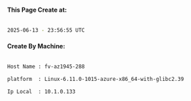 
   
#### This Page Create at:

```bash

2025-06-13 - 23:56:55 UTC

```

#### Create By Machine:

```bash

Host Name : fv-az1945-288

platform  : Linux-6.11.0-1015-azure-x86_64-with-glibc2.39

Ip Local  : 10.1.0.133

```

